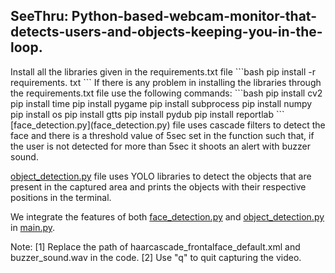 <h2> SeeThru: Python-based-webcam-monitor-that-detects-users-and-objects-keeping-you-in-the-loop. </h2>
Install all the libraries given in the requirements.txt file
```bash
pip install -r requirements. txt
```
If there is any problem in installing the libraries through the requirements.txt file use the following commands:
```bash
pip install cv2 
pip install time
pip install pygame
pip install subprocess
pip install numpy 
pip install os
pip install gtts
pip install pydub
pip install reportlab
```
[face_detection.py](face_detection.py) file uses cascade filters to detect the face and there is a threshold value of 5sec set in the function such that, if the user is not detected for more than 5sec it shoots an alert with buzzer sound.

[object_detection.py](object_detection.py) file uses YOLO libraries to detect the objects that are present in the captured area and prints the objects with their respective positions in the terminal.

We integrate the features of both [face_detection.py](face_detection.py) and [object_detection.py](object_detection.py) in [main.py](main.py).

Note:
[1] Replace the path of haarcascade_frontalface_default.xml and buzzer_sound.wav in the code.
[2] Use "q" to quit capturing the video.
